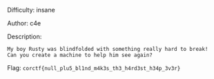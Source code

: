 Difficulty: insane

Author: c4e

Description:
```
My boy Rusty was blindfolded with something really hard to break!
Can you create a machine to help him see again?
```

Flag: `corctf{null_plu5_bl1nd_m4k3s_th3_h4rd3st_h34p_3v3r}`

